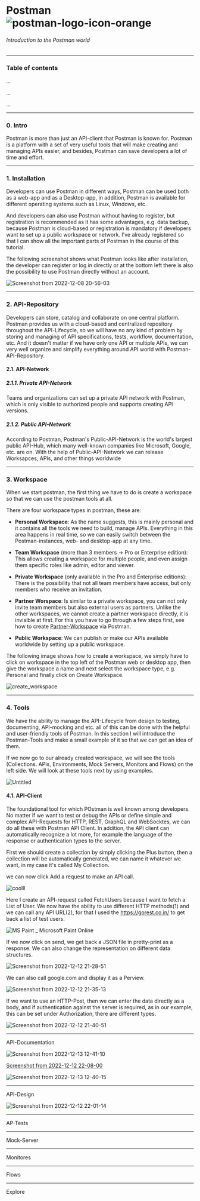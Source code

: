 # Postman  ![postman-logo-icon-orange](https://user-images.githubusercontent.com/43212219/206572553-5f96ba62-267a-485a-9434-00cc25e31c21.svg)


###### Introduction to the Postman world

-------

### Table of contents

...

...


...

--------
### 0. Intro

Postman is more than just an API-client that Postman is known for. Postman is a platform with a set of very useful tools that will make creating and managing APIs easier, and besides, Postman can save developers a lot of time and effort.

---------

### 1. Installation

Developers can use Postman in different ways, Postman can be used both as a web-app and as a Desktop-app, in addition, Postman is available for different operating systems such as Linux, Windows, etc.

And developers can also use Postman without having to register, but registration is recommended as it has some advantages, e.g. data backup, because Postman is cloud-based or registration is mandatory if developers want to set up a public workspace or network. I've already registered so that I can show all the important parts of Postman in the course of this tutorial.

The following screenshot shows what Postman looks like after installation, the developer can register or log in directly or at the bottom left there is also the possibility to use Postman directly without an account.

![Screenshot from 2022-12-08 20-56-03](https://user-images.githubusercontent.com/43212219/206555066-4ce9d7b4-42e2-439d-8533-b6f45260aeec.png)

---------

### 2. API-Repository

Developers can store, catalog and collaborate on one central platform. Postman provides us with a cloud-based and centralized repository throughout the API-Lifecycle, so we will have no any kind of problem by storing and managing of API specifications, tests, workflow, documentation, etc. And it doesn't matter if we have only one API or multiple APIs, we can very well organize and simplify everything around API world with Postman-API-Repository.


#### 2.1. API-Network

 ##### 2.1.1. Private API-Network
 
Teams and organizations can set up a private API network with Postman, which is only visible to authorized people and supports creating API versions.
 

 ##### 2.1.2. Public API-Network
 
 According to Postman, Postman's Public-API-Network is the world's largest public API-Hub, which many well-known companies like Microsoft, Google, etc.    are on. With the help of Public-API-Network we can release Worksapces, APIs, and other things worldwide

---------
### 3. Workspace

When we start postman, the first thing we have to do is create a workspace so that we can use the postman tools at all.

There are four workspace types in postman, these are:

+ **Personal Workspace**: As the name suggests, this is mainly personal and it contains all the tools we need to build, manage APIs. Everything in this area happens in real time, so we can easily switch between the Postman-instances, web- and desktop-app at any time.

+ **Team Workspace** (more than 3 members -> Pro or Enterprise edition): This allows creating a workspace for multiple people, and even assign them specific roles like admin, editor and viewer.

+ **Private Workspace** (only available in the Pro and Enterprise editions): There is the possibility that not all team members have access, but only members who receive an invitation.

+ **Partner Worspace**: Is similar to a private workspace, you can not only invite team members but also external users as partners.
Unlike the other workspaces, we cannot create a partner workspace directly, it is invisible at first. For this you have to go through a few steps first, see how to create [Partner-Workspace](https://blog.postman.com/introducing-partner-workspaces/) via Postman.

+ **Public Workspace**: We can publish or make our APIs available worldwide by setting up a public workspace.


The following image shows how to create a workspace, we simply have to click on workspace in the top left of the Postman web or desktop app, then give the workspace a name and next select the workspace type, e.g. Personal and finally click on Create Workspace.

![create_workspace](https://user-images.githubusercontent.com/43212219/207112977-c257b31f-4aa2-497a-a840-973af1fc78c2.png)


-------

### 4. Tools

We have the ability to manage the API-Lifecycle from design to testing, documenting, API-mocking and etc. all of this can be done with the helpful and user-friendly tools of Postman. In this section I will introduce the Postman-Tools and make a small example of it so that we can get an idea of them.

If we now go to our already created workspace, we will see the tools (Collections. APIs, Environments, Mock Servers, Monitors and Flows) on the left side. We will look at these tools next by using examples.

![Untitled](https://user-images.githubusercontent.com/43212219/207124332-b74adea7-8454-4a5c-93aa-20d1ea6f373e.png)




#### 4.1. API-Client

The foundational tool for which POstman is well known among developers. No matter if we want to test or debug the APIs or define simple and complex API-Requests for HTTP, REST, GraphQL and WebSocktes, we can do all these with Postman API Client. In addition, the API client can automatically recognize a lot more, for example the language of the response or authentication types to the server.

First we should create a collection by simply clicking the Plus button, then a collection will be automatically generated, we can name it whatever we want, in my case it's called My Collection.

we can now click Add a request to make an API call.

![coolll](https://user-images.githubusercontent.com/43212219/207129448-77515cad-5744-4ae6-ab11-5d4dd201158a.png)


Here I create an API-request called FetchUsers because I want to fetch a List of User. We now have the ability to use different HTTP methods(1) and we can call any API URL(2), for that I used the https://gorest.co.in/  to get back a list of test users.

![MS Paint _ Microsoft Paint Online](https://user-images.githubusercontent.com/43212219/207147530-339cda91-33d9-4c30-bb9b-dc2f4dd4f420.png)

If we now click on send, we get back a JSON file in pretty-print as a response. We can also change the representation on different data structures.

![Screenshot from 2022-12-12 21-28-51](https://user-images.githubusercontent.com/43212219/207148688-a2386719-2ede-4377-bd50-833164d67a46.png)

We can also call google.com and display it as a Perview.

![Screenshot from 2022-12-12 21-35-13](https://user-images.githubusercontent.com/43212219/207149181-dcdf04dd-cf54-4dd1-904f-5f8070693f64.png)

If we want to use an HTTP-Post, then we can enter the data directly as a body, and if authentication against the server is required, as in our example, this can be set under Authorization, there are different types.

![Screenshot from 2022-12-12 21-40-51](https://user-images.githubusercontent.com/43212219/207150074-e418138b-3e8c-4cd5-82c8-0034261cd499.png)

---------------

API-Documentation

![Screenshot from 2022-12-13 12-41-10](https://user-images.githubusercontent.com/43212219/207309682-1dcf710c-7109-4af7-acad-c362b9e668c1.png)

[Screenshot from 2022-12-12 22-08-00](https://user-images.githubusercontent.com/43212219/207154849-dc2ad323-7b04-46b4-a058-c17ae9646f18.png)

![Screenshot from 2022-12-13 12-40-15](https://user-images.githubusercontent.com/43212219/207309516-21c793d7-b2d4-4194-83e5-557339feee82.png)




---------
API-Design


![Screenshot from 2022-12-12 22-01-14](https://user-images.githubusercontent.com/43212219/207153852-6e05aa75-60e7-477d-a2fb-8b6dc9e86026.png)







-------------------
AP-Tests



------

Mock-Server






-------
Monitores




------


Flows




----------

Explore




